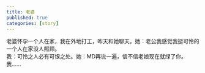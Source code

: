 ```yaml
---
title: 老婆
published: true
categories: [story]
---
```


老婆怀孕一个人在家，我在外地打工，昨天和她聊天。她：老公我感觉我挺可怜的一个人在家没人照顾。  
我：可怜之人必有可恨之处。她：MD再说一遍，信不信老娘现在就绿了你。我......


